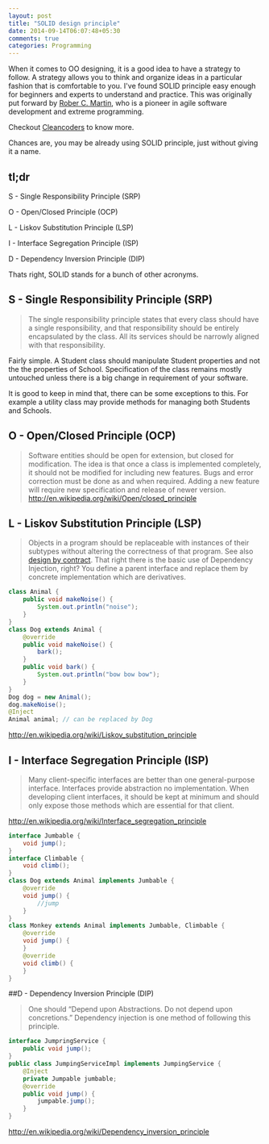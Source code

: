 ```yaml
---
layout: post
title: "SOLID design principle"
date: 2014-09-14T06:07:48+05:30
comments: true
categories: Programming
---
```

When it comes to OO designing, it is a good idea to have a strategy to follow.
A strategy allows you to think and organize ideas in a particular fashion that is comfortable to you.
I've found SOLID principle easy enough for beginners and experts to understand and practice.
This  was originally put forward by [Rober C. Martin][robert wiki], who is a pioneer in agile software development and extreme programming.

Checkout [Cleancoders](http://cleancoders.com/) to know more.

Chances are, you may be already using SOLID principle, just without giving it a name.
## tl;dr
S - Single Responsibility Principle (SRP)

O - Open/Closed Principle (OCP)

L - Liskov Substitution Principle (LSP)

I - Interface Segregation Principle (ISP)

D - Dependency Inversion Principle (DIP)

Thats right, SOLID stands for a bunch of other acronyms.

## S - Single Responsibility Principle (SRP)
> The single responsibility principle states that every class should
> have a single responsibility, and that responsibility should be
> entirely encapsulated by the class. All its services should be
> narrowly aligned with that responsibility.

Fairly simple. A Student class should manipulate Student properties and not the the properties of School. Specification of the class remains mostly untouched unless there is a big change in requirement of your software.

It is good to keep in mind that, there can be some exceptions to this. For example a utility class may provide methods for managing both Students and Schools.

## O - Open/Closed Principle (OCP)
>Software entities should be open for extension, but closed for modification.
The idea is that once a class is implemented completely, it should not be modified for including new features. Bugs and error correction must be done as and when required. Adding a new feature will require new specification and release of newer version.
http://en.wikipedia.org/wiki/Open/closed_principle

## L - Liskov Substitution Principle (LSP)
>Objects in a program should be replaceable with instances of their subtypes without altering the correctness of that program. See also [design by contract].
That right there is the basic use of Dependency Injection, right? You define a parent interface and replace them by concrete implementation which are derivatives.

```java
class Animal {
    public void makeNoise() {
        System.out.println("noise");
    }
}
class Dog extends Animal {
    @override
    public void makeNoise() {
        bark();
    }
    public void bark() {
        System.out.println("bow bow bow");
    }
}
Dog dog = new Animal();
dog.makeNoise();
@Inject
Animal animal; // can be replaced by Dog
```
http://en.wikipedia.org/wiki/Liskov_substitution_principle

## I - Interface Segregation Principle (ISP)
>Many client-specific interfaces are better than one general-purpose interface.
Interfaces provide abstraction no implementation. When developing client interfaces, it should be kept at minimum and should only expose those methods which are essential for that client.

http://en.wikipedia.org/wiki/Interface_segregation_principle

```java
interface Jumbable {
    void jump();
}
interface Climbable {
    void climb();
}
class Dog extends Animal implements Jumbable {
    @override
    void jump() {
        //jump
    }
}
class Monkey extends Animal implements Jumbable, Climbable {
    @override
    void jump() {
    }
    @override
    void climb() {
    }
}
```

##D - Dependency Inversion Principle (DIP)
>One should “Depend upon Abstractions. Do not depend upon concretions.”
Dependency injection is one method of following this principle.

```java
interface JumpringService {
    public void jump();
}
public class JumpingServiceImpl implements JumpingService {
    @Inject
    private Jumpable jumbable;
    @override
    public void jump() {
        jumpable.jump();
    }
}
```

http://en.wikipedia.org/wiki/Dependency_inversion_principle

[robert wiki]: http://en.wikipedia.org/wiki/Robert_C._Martin
[design by contract]: http://en.wikipedia.org/wiki/Design_by_contract
